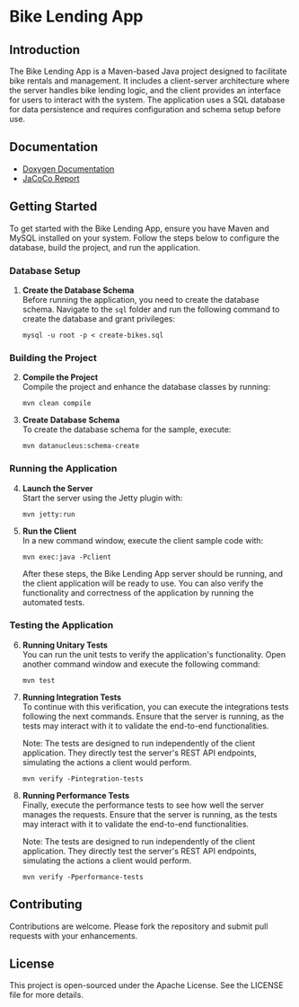 # Bike Lending App

## Introduction

The Bike Lending App is a Maven-based Java project designed to facilitate bike rentals and management. It includes a client-server architecture where the server handles bike lending logic, and the client provides an interface for users to interact with the system. The application uses a SQL database for data persistence and requires configuration and schema setup before use.

## Documentation

- [Doxygen Documentation](https://bspq23-24.github.io/BSPQ23-E2/)
- [JaCoCo Report](https://bspq23-24.github.io/BSPQ23-E2/jacoco/)

## Getting Started

To get started with the Bike Lending App, ensure you have Maven and MySQL installed on your system. Follow the steps below to configure the database, build the project, and run the application.

### Database Setup

1. **Create the Database Schema**  
   Before running the application, you need to create the database schema. Navigate to the `sql` folder and run the following command to create the database and grant privileges:

   ```shell
   mysql -u root -p < create-bikes.sql
   ```

### Building the Project

2. **Compile the Project**  
   Compile the project and enhance the database classes by running:

   ```shell
   mvn clean compile
   ```

3. **Create Database Schema**  
   To create the database schema for the sample, execute:

   ```shell
   mvn datanucleus:schema-create
   ```

### Running the Application

4. **Launch the Server**  
   Start the server using the Jetty plugin with:

   ```shell
   mvn jetty:run
   ```

5. **Run the Client**  
   In a new command window, execute the client sample code with:

   ```shell
   mvn exec:java -Pclient
   ```

   After these steps, the Bike Lending App server should be running, and the client application will be ready to use. You can also verify the functionality and correctness of the application by running the automated tests.

### Testing the Application

6. **Running Unitary Tests**  
   You can run the unit tests to verify the application's functionality. Open another command window and execute the following command:

   ```shell
   mvn test
   ```

7. **Running Integration Tests**  
   To continue with this verification, you can execute the integrations tests following the next commands. Ensure that the server is running, as the tests may interact with it to validate the end-to-end functionalities.

   Note: The tests are designed to run independently of the client application. They directly test the server's REST API endpoints, simulating the actions a client would perform.

   ```shell
   mvn verify -Pintegration-tests
   ```

7. **Running Performance Tests**  
   Finally, execute the performance tests to see how well the server manages the requests. Ensure that the server is running, as the tests may interact with it to validate the end-to-end functionalities.

   Note: The tests are designed to run independently of the client application. They directly test the server's REST API endpoints, simulating the actions a client would perform.

   ```shell
   mvn verify -Pperformance-tests
   ```
   
## Contributing

Contributions are welcome. Please fork the repository and submit pull requests with your enhancements.

## License

This project is open-sourced under the Apache License. See the LICENSE file for more details.
